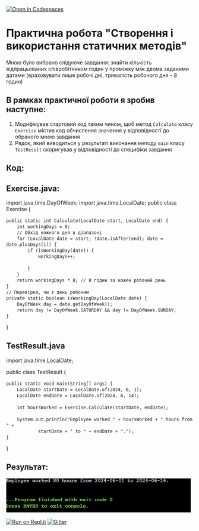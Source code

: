 [![Open in Codespaces](https://classroom.github.com/assets/launch-codespace-2972f46106e565e64193e422d61a12cf1da4916b45550586e14ef0a7c637dd04.svg)](https://classroom.github.com/open-in-codespaces?assignment_repo_id=18249430)
# Практична робота "Створення і використання статичних методів" 
Мною було вибрано слідуюче завдання: знайти кількість відпрацьованих співробітником годин у проміжку між двома заданими датами (враховувати лише робочі дні, тривалість робочого дня - 8 годин)
## В рамках практичної роботи я зробив наступне:
1. Модифікував стартовий код таким чином, щоб метод ```Calculate``` класу ```Exercise``` містив код обчислення значення у відповідності до обраного мною завдання 
2. Рядок, який виводиться у результаті виконання методу ```main``` класу ```TestResult```  скоригував у відповідності до специфіки завдання

## Код:
## Exercise.java:

import java.time.DayOfWeek;
import java.time.LocalDate;
public class Exercise {

    public static int Calculate(LocalDate start, LocalDate end) {
        int workingDays = 0;
        // Обхід кожного дня в діапазоні
        for (LocalDate date = start; !date.isAfter(end); date = date.plusDays(1)) {
            if (isWorkingDay(date)) {
                workingDays++;
                
            }
        }
        return workingDays * 8; // 8 годин за кожен робочий день
    }
    // Перевірка, чи є день робочим
    private static boolean isWorkingDay(LocalDate date) {
        DayOfWeek day = date.getDayOfWeek();
        return day != DayOfWeek.SATURDAY && day != DayOfWeek.SUNDAY;
    }
}


## TestResult.java
import java.time.LocalDate;

public class TestResult {

    public static void main(String[] args) {
        LocalDate startDate = LocalDate.of(2024, 6, 1);
        LocalDate endDate = LocalDate.of(2024, 6, 14);

        int hoursWorked = Exercise.Calculate(startDate, endDate);

        System.out.println("Employee worked " + hoursWorked + " hours from " +
                startDate + " to " + endDate + ".");
    }
}


## Результат:
![](https://github.com/ppc-ntu-khpi/methods-xxxx3423/blob/master/png/%D0%A1%D0%BD%D0%B8%D0%BC%D0%BE%D0%BA%20%D1%8D%D0%BA%D1%80%D0%B0%D0%BD%D0%B0%202025-06-19%20212530.png?raw=true)


[![Run on Repl.it](https://repl.it/badge/github/ppc-ntu-khpi/identifiers-types-starter)](https://repl.it/github/ppc-ntu-khpi/identifiers-types-starter) [![Gitter](https://badges.gitter.im/PPC-SE-2020/OOP.svg)](https://gitter.im/PPC-SE-2020/OOP?utm_source=badge&utm_medium=badge&utm_campaign=pr-badge)

